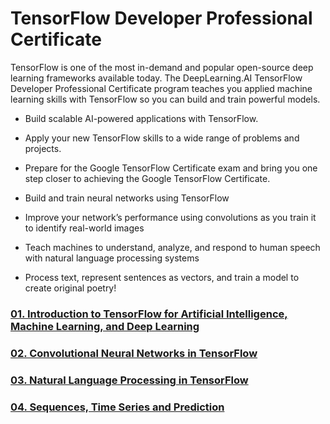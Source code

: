 # TensorFlow Developer Professional Certificate
TensorFlow is one of the most in-demand and popular open-source deep learning frameworks available today. The DeepLearning.AI TensorFlow Developer Professional Certificate program teaches you applied machine learning skills with TensorFlow so you can build and train powerful models.
- Build scalable AI-powered applications with TensorFlow. 
- Apply your new TensorFlow skills to a wide range of problems and projects. 
- Prepare for the Google TensorFlow Certificate exam and bring you one step closer to achieving the Google TensorFlow Certificate.

- Build and train neural networks using TensorFlow
- Improve your network’s performance using convolutions as you train it to identify real-world images
- Teach machines to understand, analyze, and respond to human speech with natural language processing systems
- Process text, represent sentences as vectors, and train a model to create original poetry!

### [01. Introduction to TensorFlow for Artificial Intelligence, Machine Learning, and Deep Learning](https://github.com/udaypratapyati/DeepLearning_With_Tensorflow2/tree/master/05.TensorFlow%20Developer%20Professional%20Certificate/01.Introduction-tensorflow)

### [02. Convolutional Neural Networks in TensorFlow](https://github.com/udaypratapyati/DeepLearning_With_Tensorflow2/tree/master/05.TensorFlow%20Developer%20Professional%20Certificate/02.ConvolutionalNeuralNetwork)

### [03. Natural Language Processing in TensorFlow](https://github.com/udaypratapyati/DeepLearning_With_Tensorflow2/tree/master/05.TensorFlow%20Developer%20Professional%20Certificate/03.NaturalLanguageProcessing)

### [04. Sequences, Time Series and Prediction]()
